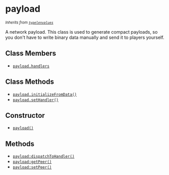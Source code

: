 payload
=======

<small>_Inherits from [`typelenvalues`](api/typelenvalues)_</small>

A network payload. This class is used to generate compact payloads, so you don't
have to write binary data manually and send it to players yourself.

Class Members
-------------

* [`payload.handlers`](api/payload.handlers)

Class Methods
-------------

* [`payload.initializeFromData()`](api/payload.initializeFromData)
* [`payload.setHandler()`](api/payload.setHandler)

Constructor
-----------

* [`payload()`](api/payload.payload)

Methods
-------

* [`payload:dispatchToHandler()`](api/payload.dispatchToHandler)
* [`payload:getPeer()`](api/payload.getPeer)
* [`payload:setPeer()`](api/payload.setPeer)
